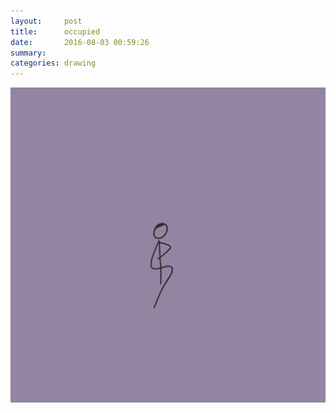 ```yaml
---
layout:     post
title:      occupied
date:       2016-08-03 00:59:26
summary:    
categories: drawing
---
```

![occupied](/images/diary/occupied.png "unfullfillingly")
